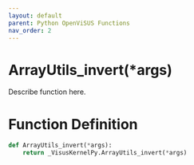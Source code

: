 ```yaml
---
layout: default
parent: Python OpenViSUS Functions
nav_order: 2
---
```


# ArrayUtils_invert(*args)

Describe function here.

# Function Definition

```python
def ArrayUtils_invert(*args):
    return _VisusKernelPy.ArrayUtils_invert(*args)
```